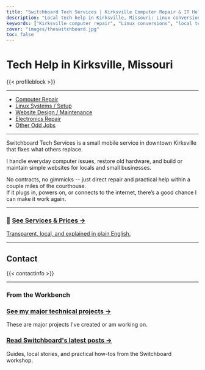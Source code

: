 ```yaml
---
title: "Switchboard Tech Services | Kirksville Computer Repair & IT Help"
description: "Local tech help in Kirksville, Missouri: Linux conversions, house calls, odd repairs, and practical fixes within two miles of the courthouse."
keywords: ["Kirksville computer repair", "Linux conversions", "local tech help", "Switchboard Tech Services"]
cover: "images/theswitchboard.jpg"
toc: false
---
```


# Tech Help in Kirksville, Missouri


{{< profileblock >}}

---

- [Computer Repair](/services/)
- [Linux Systems / Setup](/services/)
- [Website Design / Maintenance](/services/)
- [Electronics Repair](/services/)
- [Other Odd Jobs](/services/)

---

Switchboard Tech Services is a small mobile service in downtown Kirksville that fixes what others replace.  

I handle everyday computer issues, restore old hardware, and build or maintain simple websites for locals and small businesses.  

No contracts, no gimmicks -- just direct repair and practical help within a couple miles of the courthouse.  
If it plugs in, powers on, or connects to the internet, there’s a good chance I can make it work again.

---

### 🧰 [See Services & Prices →](/services/)
[Transparent, local, and explained in plain English.]((/services/))

---

## Contact
{{< contactinfo >}}

---

### From the Workbench

### [See my major technical projects →](/projects/)
These are major projects I've created or am working on.

### [Read Switchboard's latest posts →](/posts/)
Guides, local stories, and practical how-tos from the Switchboard workshop.
